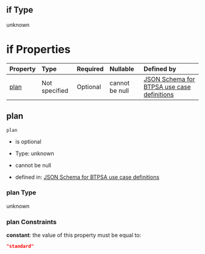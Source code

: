 ## if Type

unknown

# if Properties

| Property      | Type          | Required | Nullable       | Defined by                                                                                                                                                                                                                                  |
| :------------ | :------------ | :------- | :------------- | :------------------------------------------------------------------------------------------------------------------------------------------------------------------------------------------------------------------------------------------ |
| [plan](#plan) | Not specified | Optional | cannot be null | [JSON Schema for BTPSA use case definitions](btpsa-usecase-properties-services-items-allof-1-then-allof-87-then-allof-1-if-properties-plan.md "undefined#/properties/services/items/allOf/1/then/allOf/87/then/allOf/1/if/properties/plan") |

## plan



`plan`

*   is optional

*   Type: unknown

*   cannot be null

*   defined in: [JSON Schema for BTPSA use case definitions](btpsa-usecase-properties-services-items-allof-1-then-allof-87-then-allof-1-if-properties-plan.md "undefined#/properties/services/items/allOf/1/then/allOf/87/then/allOf/1/if/properties/plan")

### plan Type

unknown

### plan Constraints

**constant**: the value of this property must be equal to:

```json
"standard"
```
